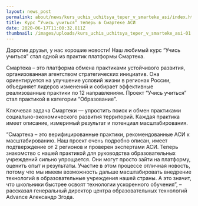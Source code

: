 ```yaml
---
layout: news_post
permalink: about/news/kurs_uchis_uchitsya_teper_v_smarteke_asi/index.html
title: Курс “Учись учиться” теперь в Смартеке АСИ
date: 2020-06-17T11:00:32.811Z
thumbnail: /images/uploads/kurs_uchis_uchitsya_teper_v_smarteke_asi-01.jpg
---
```

Дорогие друзья, у нас хорошие новости! Наш любимый курс “Учись учиться” стал одной из практик платформы Смартека. 

Смартека – это платформа обмена практиками устойчивого развития, организованная агентством стратегических инициатив. Она ориентируется на улучшение условий жизни в регионах России, объединяет лидеров изменений и собирает эффективные реализованные практики по 12 направлениям. Проект “Учись учиться” стал практикой в категории “Образование”. 

Ключевая задача Смартеки — упростить поиск и обмен практиками социально-экономического развития территорий. Каждая практика имеет описание, измеримый результат и потенциал масштабирования.

“Смартека – это верифицированные практики, рекомендованные АСИ  к масштабированию. Наш проект очень подробно описан, имеет подтверждение от 2 регионов и проверен экспертами АСИ.  Теперь знакомство с нашей практикой для руководства образовательных учреждений сильно упрощается. Они могут просто зайти на платформу, оценить опыт и результаты. Участие в этом процессе отличная новость, потому что мы имеем возможность дальше масштабировать внедрение технологий в образовательные учреждения нашей страны. А это значит, что школьники быстрее освоят технологии ускоренного обучения”, – рассказал генеральный директор центра образовательных технологий Advance Александр Згода. 